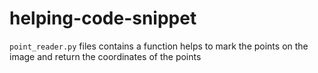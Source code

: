 # helping-code-snippet

`point_reader.py` files contains a function helps to mark the points on the image and return the coordinates of the points
